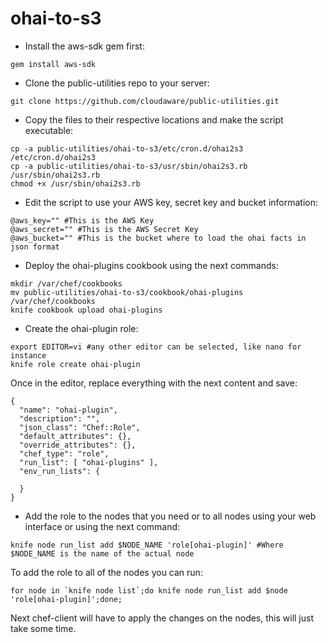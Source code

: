 ohai-to-s3
========

* Install the aws-sdk gem first:
```
gem install aws-sdk
```

* Clone the public-utilities repo to your server:
```
git clone https://github.com/cloudaware/public-utilities.git
```

* Copy the files to their respective locations and make the script executable:
```
cp -a public-utilities/ohai-to-s3/etc/cron.d/ohai2s3 /etc/cron.d/ohai2s3
cp -a public-utilities/ohai-to-s3/usr/sbin/ohai2s3.rb /usr/sbin/ohai2s3.rb
chmod +x /usr/sbin/ohai2s3.rb
```

* Edit the script to use your AWS key, secret key and bucket information:
```
@aws_key="" #This is the AWS Key
@aws_secret="" #This is the AWS Secret Key
@aws_bucket="" #This is the bucket where to load the ohai facts in json format
```

* Deploy the ohai-plugins cookbook using the next commands:
```
mkdir /var/chef/cookbooks
mv public-utilities/ohai-to-s3/cookbook/ohai-plugins /var/chef/cookbooks
knife cookbook upload ohai-plugins
```

* Create the ohai-plugin role:
```
export EDITOR=vi #any other editor can be selected, like nano for instance
knife role create ohai-plugin
```
Once in the editor, replace everything with the next content and save:
```
{
  "name": "ohai-plugin",
  "description": "",
  "json_class": "Chef::Role",
  "default_attributes": {},
  "override_attributes": {},
  "chef_type": "role",
  "run_list": [ "ohai-plugins" ],
  "env_run_lists": {

  }
}
```
* Add the role to the nodes that you need or to all nodes using your web interface or using the next command:
```
knife node run_list add $NODE_NAME 'role[ohai-plugin]' #Where $NODE_NAME is the name of the actual node
```
To add the role to all of the nodes you can run:
```
for node in `knife node list`;do knife node run_list add $node 'role[ohai-plugin]';done;
```
Next chef-client will have to apply the changes on the nodes, this will just take some time.
